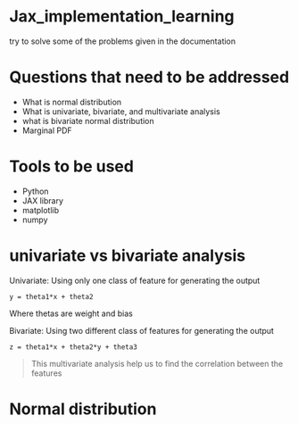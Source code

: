 # Jax_implementation_learning
try to solve some of the problems given in the documentation


# Questions that need to be addressed

- What is normal distribution
- What is univariate, bivariate, and multivariate analysis
- what is bivariate normal distribution
- Marginal PDF

# Tools to be used

- Python
- JAX library
- matplotlib
- numpy


# univariate vs bivariate analysis

Univariate: Using only one class of feature for generating the output

`y = theta1*x + theta2`

Where thetas are weight and bias

Bivariate: Using two different class of features for generating the output 

`z = theta1*x + theta2*y + theta3`

> This multivariate analysis help us to find the correlation between the features

# Normal distribution


